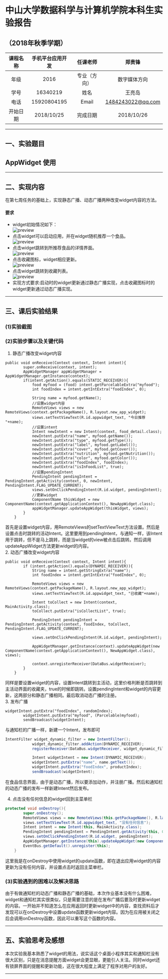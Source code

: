 # 中山大学数据科学与计算机学院本科生实验报告
## （2018年秋季学期）
| 课程名称 | 手机平台应用开发 | 任课老师 | 郑贵锋 |
| :------------: | :-------------: | :------------: | :-------------: |
| 年级 |2016  | 专业（方向） | 数字媒体方向 |
| 学号 |16340219  | 姓名 | 王亮岛 |
| 电话 | 15920804195 | Email | 1484243022@qq.com |
| 开始日期 | 2018/10/25 | 完成日期 |2018/10/26

---

## 一、实验题目
## AppWidget 使用
---

## 二、实现内容
在第七周任务的基础上，实现静态广播、动态广播两种改变widget内容的方法。  

#### 要求 
* widget初始情况如下：      
![preview](https://gitee.com/code_sysu/PersonalProject2/raw/master/manual/images/week8_begin.PNG) 
* 点击widget可以启动应用，并在widget随机推荐一个食品。      
![preview](https://gitee.com/code_sysu/PersonalProject2/raw/master/manual/images/week8_recommendation.PNG)
* 点击widget跳转到所推荐食品的详情界面。     
![preview](https://gitee.com/code_sysu/PersonalProject2/raw/master/manual/images/week8_jump.PNG) 
* 点击收藏图标，widget相应更新。     
![preview](https://gitee.com/code_sysu/PersonalProject2/raw/master/manual/images/week8_update.PNG) 
* 点击widget跳转到收藏列表。     
![preview](https://gitee.com/code_sysu/PersonalProject2/raw/master/manual/images/week8_collection.PNG) 
* 实现方式要求:启动时的widget更新通过静态广播实现，点击收藏图标时的widget更新通过动态广播实现。

---

## 三、课后实验结果
### (1)实验截图

### (2)实验步骤以及关键代码
1. 静态广播改变widget内容  

```
public void onReceive(Context context, Intent intent){
        super.onReceive(context, intent);
        AppWidgetManager appWidgetManager = AppWidgetManager.getInstance(context);
        if(intent.getAction().equals(STATIC_RECEIVER)){
            food myfood = (food) intent.getParcelableExtra("myfood");
            int foodIndex = intent.getIntExtra("foodIndex", 0);

            String name = myfood.getName();
            //设置widget内容
            RemoteViews views = new RemoteViews(context.getPackageName(), R.layout.new_app_widget);
            views.setTextViewText(R.id.appwidget_text, "今日推荐 "+name);
            //设置intent
            Intent newIntent = new Intent(context, food_detail.class);
            newIntent.putExtra("name", myfood.getName());
            newIntent.putExtra("type", myfood.getType());
            newIntent.putExtra("label", myfood.getLabel());
            newIntent.putExtra("cover", myfood.getCover());
            newIntent.putExtra("nutrition", myfood.getNutrition());
            newIntent.putExtra("color", myfood.getColor());
            newIntent.putExtra("foodIndex", foodIndex);
            newIntent.putExtra("isInFoodList", true);
            //设置pendingIntent
            PendingIntent pendingIntent = PendingIntent.getActivity(context, 0, newIntent, PendingIntent.FLAG_UPDATE_CURRENT);
            views.setOnClickPendingIntent(R.id.widget, pendingIntent);
            //更新widget
            ComponentName thisWidget = new ComponentName(context.getApplicationContext(), NewAppWidget.class);
            appWidgetManager.updateAppWidget(thisWidget, views);
        }
    }
```
首先是设置widget内容，用RemoteViews的setTextViewText方法设置。然后是设置点击时跳转的活动Intent。这里要用到pendingIntent，与通知一样，该Intent用于跳转，但不是马上跳转，而是当widget的view被点击后跳转。然后调用updateAppWidget方法更新widget的内容。  
2. 动态广播改变widget内容   

```
public void onReceive(Context context, Intent intent){
        if (intent.getAction().equals(DYNAMIC_RECEIVER)){
            String name = intent.getStringExtra("name");
            int foodIndex = intent.getIntExtra("foodIndex", 0);

            RemoteViews views = new RemoteViews(context.getPackageName(), R.layout.new_app_widget);
            views.setTextViewText(R.id.appwidget_text, "已收藏"+name);

            Intent toCollect = new Intent(context, MainActivity.class);
            toCollect.putExtra("isCollectList", true);

            PendingIntent pendingIntent = PendingIntent.getActivity(context, foodIndex, toCollect, PendingIntent.FLAG_UPDATE_CURRENT);

            views.setOnClickPendingIntent(R.id.widget, pendingIntent);

            AppWidgetManager.getInstance(context).updateAppWidget(new ComponentName(context.getApplicationContext(), NewAppWidget.class), views);

            context.unregisterReceiver(DataBus.widgetReceiver);
        }
    }
```
同样是要设置widget的内容，设置Intent跳转到主活动，这里价格判断是否跳转到主活动界面的收藏夹，true的时候即跳转。设置pendingIntent和widget的内容更新，这两部分和静态广播相同。最后取消动态广播的注册。  
3. 发布广播  

```
widgetIntent.putExtra("foodIndex", randomIndex);
        widgetIntent.putExtra("myfood", (Parcelable)myfood);
        sendBroadcast(widgetIntent);
```
与通知栏的广播一样，新建一个Intent，发布即可  

```java
IntentFilter widget_dynamic_filter = new IntentFilter();
            widget_dynamic_filter.addAction(DYNAMIC_RECEIVER);
            registerReceiver(DataBus.widgetReceiver, widget_dynamic_filter);

            Intent widgetIntent = new Intent(DYNAMIC_RECEIVER);
            widgetIntent.putExtra("name", name.getText());
            widgetIntent.putExtra("foodIndex", productIndex);
            sendBroadcast(widgetIntent);

```
在食品信息界面，由于是动态广播，所以要添加动作，并注册广播。然后和通知栏的动态广播的发布一样新建Intent然后发布。

4. 点击没有任何信息的widget回到主菜单栏  

```java
protected void onDestroy(){
        super.onDestroy();
        RemoteViews views = new RemoteViews(this.getPackageName(), R.layout.new_app_widget);
        views.setTextViewText(R.id.appwidget_text, "没有任何信息");
        Intent intent = new Intent(this, MainActivity.class);
        PendingIntent pendingIntent = PendingIntent.getActivity(this, 0, intent, PendingIntent.FLAG_UPDATE_CURRENT);
        views.setOnClickPendingIntent(R.id.widget, pendingIntent);
        AppWidgetManager.getInstance(this).updateAppWidget(new ComponentName(this.getApplicationContext(), NewAppWidget.class), views);
        EventBus.getDefault().unregister(this);
    }
```

这里我是在onDestroy中使用widget的update函数，即在退出应用widget的内容更新为没有任何内容，并设置点击时返回主菜单栏。

### (3)实验遇到的困难以及解决思路
由于有做通知栏的动态广播和静态广播的基础，本次作业基本没有什么困难，widget和通知栏其实很类似，只是需要注意的是在发布广播后要及时更新widget的内容。一开始并不知道怎么在应用返回时更新widget中的内容，查找资料后才发现可以在onDestroy中设置update函数更新widget内容。因为在应用被关闭之后会调用onDestroy函数，因此可以重写这个函数的内容。

---

## 五、实验思考及感想
本次实验我基本熟悉了widget的用法，说实话这个桌面小程序其实和通知栏没有很大区别，只是在消息提醒方面widget会更显眼，更能引人关注。同时widget还有锁屏界面的提醒和更新功能，这在很大程度上满足了程序对用户的友好。

---

